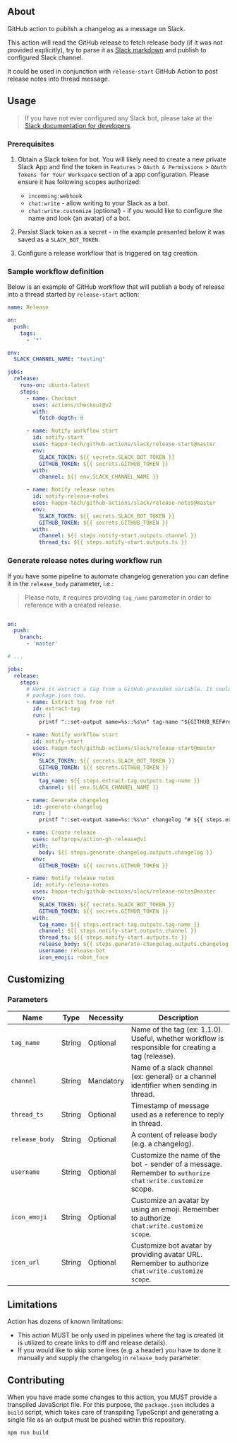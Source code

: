 ## About

GitHub action to publish a changelog as a message on Slack.

This action will read the GitHub release to fetch release body (if it was not provided explicitly),
try to parse it as [Slack markdown](https://api.slack.com/reference/surfaces/formatting) and publish
to configured Slack channel.

It could be used in conjunction with `release-start` GitHub Action to post release notes into thread
message.

## Usage

> If you have not ever configured any Slack bot, please take at the [Slack documentation for developers](https://api.slack.com/authentication/basics).

### Prerequisites

1. Obtain a Slack token for bot. You will likely need to create a new private Slack App and find the
   token in `Features` > `OAuth & Permissions` > `OAuth Tokens for Your Workspace` section of a app
   configuration. Please ensure it has following scopes authorized:

    * `incomming:webhook`
    * `chat:write` - allow writing to your Slack as a bot.
    * `chat:write.customize` (optional) - if you would like to configure the name and look (an
      avatar) of a bot.

2. Persist Slack token as a secret - in the example presented below it was saved as
   a `SLACK_BOT_TOKEN`.

3. Configure a release workflow that is triggered on tag creation.

### Sample workflow definition

Below is an example of GitHub workflow that will publish a body of release into a thread started
by `release-start` action:

```yaml
name: Release

on:
  push:
    tags:
      - '*'

env:
  SLACK_CHANNEL_NAME: "testing"

jobs:
  release:
    runs-on: ubuntu-latest
    steps:
      - name: Checkout
        uses: actions/checkout@v2
        with:
          fetch-depth: 0

      - name: Notify workflow start
        id: notify-start
        uses: happn-tech/github-actions/slack/release-start@master
        env:
          SLACK_TOKEN: ${{ secrets.SLACK_BOT_TOKEN }}
          GITHUB_TOKEN: ${{ secrets.GITHUB_TOKEN }}
        with:
          channel: ${{ env.SLACK_CHANNEL_NAME }}

      - name: Notify release notes
        id: notify-release-notes
        uses: happn-tech/github-actions/slack/release-notes@master
        env:
          SLACK_TOKEN: ${{ secrets.SLACK_BOT_TOKEN }}
          GITHUB_TOKEN: ${{ secrets.GITHUB_TOKEN }}
        with:
          channel: ${{ steps.notify-start.outputs.channel }}
          thread_ts: ${{ steps.notify-start.outputs.ts }}
```

### Generate release notes during workflow run

If you have some pipeline to automate changelog generation you can define it in the `release_body`
parameter, i.e.:

> Please note, it requires providing `tag_name` parameter in order to reference with a created
> release.

```yaml

on:
  push:
    branch:
      - 'master'

# ...

jobs:
  release:
    steps:
      # Here it extract a tag from a GitHub-provided variable. It could be read from some 
      # package.json too.
      - name: Extract tag from ref 
        id: extract-tag
        run: |
          printf "::set-output name=%s::%s\n" tag-name "${GITHUB_REF#refs/tags/}"

      - name: Notify workflow start
        id: notify-start
        uses: happn-tech/github-actions/slack/release-start@master
        env:
          SLACK_TOKEN: ${{ secrets.SLACK_BOT_TOKEN }}
          GITHUB_TOKEN: ${{ secrets.GITHUB_TOKEN }}
        with:
          tag_name: ${{ steps.extract-tag.outputs.tag-name }}
          channel: ${{ env.SLACK_CHANNEL_NAME }}

      - name: Generate changelog
        id: generate-changelog
        run: |
          printf "::set-output name=%s::%s\n" changelog "# ${{ steps.extract-tag.outputs.tag-name }}\n\n- feat: Add dashboard" 

      - name: Create release
        uses: softprops/action-gh-release@v1
        with:
          body: ${{ steps.generate-changelog.outputs.changelog }}
        env:
          GITHUB_TOKEN: ${{ secrets.GITHUB_TOKEN }}

      - name: Notify release notes
        id: notify-release-notes
        uses: happn-tech/github-actions/slack/release-notes@master
        env:
          SLACK_TOKEN: ${{ secrets.SLACK_BOT_TOKEN }}
          GITHUB_TOKEN: ${{ secrets.GITHUB_TOKEN }}
        with:
          tag_name: ${{ steps.extract-tag.outputs.tag-name }}
          channel: ${{ steps.notify-start.outputs.channel }}
          thread_ts: ${{ steps.notify-start.outputs.ts }}
          release_body: ${{ steps.generate-changelog.outputs.changelog }}
          username: release-bot
          icon_emoji: robot_face
```

## Customizing

### Parameters

| Name | Type | Necessity | Description |
| ---- | ---- | --------- | ----------- |
| `tag_name` | String | Optional | Name of the tag (ex: 1.1.0). Useful, whether workflow is responsible for creating a tag (release). |
| `channel` | String | Mandatory | Name of a slack channel (ex: general) or a channel identifier when sending in thread. |
| `thread_ts` | String | Optional | Timestamp of message used as a reference to reply in thread. |
| `release_body` | String | Optional | A content of release body (e.g. a changelog). |
| `username` | String | Optional | Customize the name of the bot - sender of a message. Remember to `authorize chat:write.customize` scope. |
| `icon_emoji` | String | Optional | Customize an avatar by using an emoji. Remember to authorize `chat:write.customize scope`. |
| `icon_url` | String | Optional | Customize bot avatar by providing avatar URL. Remember to authorize `chat:write.customize scope`. |

## Limitations

Action has dozens of known limitations:

- This action MUST be only used in pipelines where the tag is created (it is utilized to create
  links to diff and release details).
- If you would like to skip some lines (e.g. a header) you have to done it manually and supply the
  changelog in `release_body` parameter.

## Contributing

When you have made some changes to this action, you MUST provide a transpiled JavaScript file. For
this purpose, the `package.json` includes a `build` script, which takes care of transpiling
TypeScript and generating a single file as an output must be pushed within this repository.

```shell
npm run build
```
